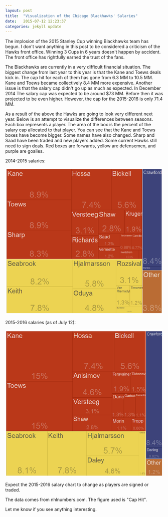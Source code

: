 ```yaml
---
layout: post
title:  "Visualization of the Chicago Blackhawks' Salaries"
date:   2015-07-12 12:23:37
categories: jekyll update
---
```


The implosion of the 2015 Stanley Cup winning Blackhawks team has begun. I don't want anything in this post to be considered a criticism of the Hawks front office. Winning 3 Cups in 6 years doesn't happen by accident. The front office has rightfully earned the trust of the fans.

The Blackhawks are currently in a very difficult financial situation. The biggest change from last year to this year is that the Kane and Toews deals kick in. The cap hit for each of them has gone from 6.3 MM to 10.5 MM. Kane and Toews became collectively 8.4 MM more expensive. Another issue is that the salary cap didn't go up as much as expected. In December 2014 The salary cap was expected to be around $73 MM. Before then it was projected to be even higher. However, the cap for the 2015-2016 is only 71.4 MM.

As a result of the above the Hawks are going to look very different next year. Below is an attempt to visualize the differences between seasons. Each box represents a player. The area of the box is the percent of the salary cap allocated to that player. You can see that the Kane and Toews boxes have become bigger. Some names have also changed. Sharp and Saad have been traded and new players added. Some current Hawks still need to sign deals.  Red boxes are forwards, yellow are defensemen, and purple are goalies.

2014-2015 salaries:

![alt](/Png/Blackhawks_Treemap_14_15.png "Blackhawks treemap for the 2014-15 Season")

2015-2016 salaries (as of July 12):

![alt](/Png/Blackhawks_Treemap_15_16.png "Blackhawks treemap for the 2015-16 Season")

Expect the 2015-2016 salary chart to change as players are signed or traded.

The data comes from nhlnumbers.com.  The figure used is "Cap Hit".

Let me know if you see anything interesting.